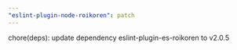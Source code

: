 ```yaml
---
"eslint-plugin-node-roikoren": patch
---
```


chore(deps): update dependency eslint-plugin-es-roikoren to v2.0.5
